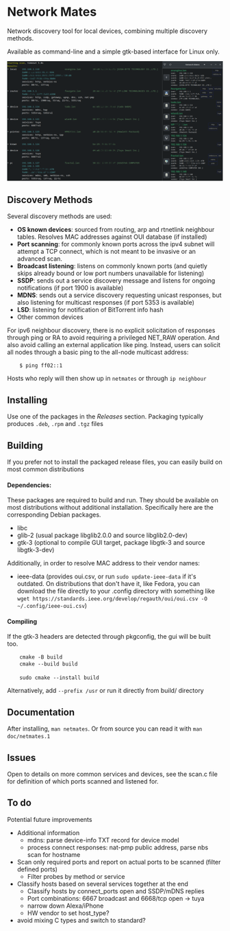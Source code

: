 # Network Mates

Network discovery tool for local devices, combining multiple discovery methods.

Available as command-line and a simple gtk-based interface for Linux only.

![Screenshot](doc/screenshot.png)



## Discovery Methods

Several discovery methods are used:

- **OS known devices**: sourced from routing, arp and rtnetlink neighbour tables. Resolves MAC addresses against OUI database (if installed)
- **Port scanning**: for commonly known ports across the ipv4 subnet will attempt a TCP connect, which is not meant to be invasive or an advanced scan.
- **Broadcast listening**: listens on commonly known ports (and quietly skips already bound or low port numbers unavailable for listening)
- **SSDP**: sends out a service discovery message and listens for ongoing notifications (if port 1900 is available)
- **MDNS**: sends out a service discovery requesting unicast responses, but also listening for multicast responses (if port 5353 is available)
- **LSD**: listening for notification of BitTorrent info hash
- Other common devices

For ipv6 neighbour discovery, there is no explicit solicitation of responses through ping or RA to avoid requiring a privileged NET_RAW operation. And also avoid calling an external application like ping. Instead, users can solicit all nodes through a basic ping to the all-node multicast address:

        $ ping ff02::1

Hosts who reply will then show up in `netmates` or through `ip neighbour`

## Installing

Use one of the packages in the *Releases* section. Packaging typically produces `.deb`, `.rpm` and `.tgz` files

## Building

If you prefer not to install the packaged release files, you can easily build on most common distributions

#### Dependencies:

These packages are required to build and run. They should be available on most distributions without additional installation. Specifically here are the corresponding Debian packages.

- libc
- glib-2 (usual package libglib2.0.0 and source libglib2.0-dev)
- gtk-3 (optional to compile GUI target, package libgtk-3 and source libgtk-3-dev)

Additionally, in order to resolve MAC address to their vendor names:

- ieee-data (provides oui.csv, or run `sudo update-ieee-data` if it's outdated. On distributions that don't have it, like Fedora, you can download the file directly to your .config directory with something like `wget https://standards.ieee.org/develop/regauth/oui/oui.csv -O ~/.config/ieee-oui.csv`)

#### Compiling

If the gtk-3 headers are detected through pkgconfig, the gui will be built too.

        cmake -B build
        cmake --build build

        sudo cmake --install build

Alternatively, add `--prefix /usr` or run it directly from build/ directory


## Documentation

After installing, `man netmates`. Or from source you can read it with `man doc/netmates.1`

## Issues

Open to details on more common services and devices, see the scan.c file for definition of which ports scanned and listened for.

## To do

Potential future improvements

- Additional information
    - mdns: parse device-info TXT record for device model
    - process connect responses: nat-pmp public address, parse nbs scan for hostname
- Scan only required ports and report on actual ports to be scanned (filter defined ports)
    - Filter probes by method or service
- Classify hosts based on several services together at the end
    - Classify hosts by connect_ports open and SSDP/mDNS replies
    - Port combinations: 6667 broadcast and 6668/tcp open -> tuya
    - narrow down Alexa/iPhone
    - HW vendor to set host_type?
- avoid mixing C types and switch to standard?


